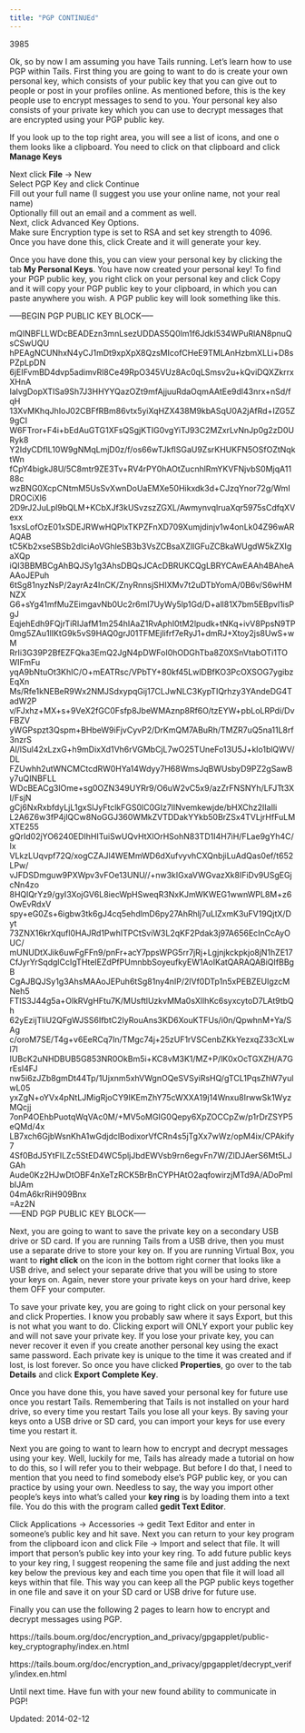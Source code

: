 ```yaml
---
title: "PGP CONTINUEd"
---
```

3985


<p>Ok, so by now I am assuming you have Tails running. Let&#8217;s learn how to use PGP within Tails. First thing you are going to want to do is create your own personal key, which consists of your public key that you can give out to people or post in your profiles online. As mentioned before, this is the key people use to encrypt messages to send to you. Your personal key also consists of your private key which you can use to decrypt messages that are encrypted using your PGP public key.</p>
<p>If you look up to the top right area, you will see a list of icons, and one o them looks like a clipboard. You need to click on that clipboard and click <strong>Manage Keys</strong></p>
<p>Next click <strong>File</strong> -&gt; New<br />
Select PGP Key and click Continue<br />
Fill out your full name (I suggest you use your online name, not your real name)<br />
Optionally fill out an email and a comment as well.<br />
Next, click Advanced Key Options.<br />
Make sure Encryption type is set to RSA and set key strength to 4096.<br />
Once you have done this, click Create and it will generate your key.</p>
<p>Once you have done this, you can view your personal key by clicking the tab <strong>My Personal Keys</strong>. You have now created your personal key! To find your PGP public key, you right click on your personal key and click Copy and it will copy your PGP public key to your clipboard, in which you can paste anywhere you wish. A PGP public key will look something like this.</p>
<p>&#8212;&#8211;BEGIN PGP PUBLIC KEY BLOCK&#8212;&#8211;</p>
<p>mQINBFLLWDcBEADEzn3mnLsezUDDAS5Q0lm1f6JdkI534WPuRlAN8pnuQsCSwUQU<br />
hPEAgNCUNhxN4yCJ1mDt9xpXpX8QzsMIcofCHeE9TMLAnHzbmXLLi+D8sPZpLpDN<br />
6jEIFvmBD4dvp5adimvRl8Ce49RpO345VUz8Ac0qLSmsv2u+kQviDQXZkrrxXHnA<br />
IalvgDopXTISa9Sh7J3HHYYQazOZt9mfAjjuuRdaOqmAAtEe9dl43nrx+nSd/fqH<br />
13XvMKhqJhIoJ02CBFfRBm86vtx5yiXqHZX438M9kbASqU0A2jAfRd+IZG5Z9gCI<br />
W6FTror+F4i+bEdAuGTG1XFsQSgjKTIG0vgYiTJ93C2MZxrLvNnJp0g2zD0URyk8<br />
Y2IdyCDfIL10W9gNMqLmjD0z/f/os66wTJkflSGaU9ZsrKHUKFN5OSfOZtNqktWn<br />
fCpY4bigkJ8U/5C8mtr9ZE3Tv+RV4rPY0hAOtZucnhlRmYKVFNjvbS0MjqA1188c<br />
wzBNG0XcpCNtmM5UsSvXwnDoUaEMXe50Hikxdk3d+CJzqYnor72g/WmIDROCiXl6<br />
2D9rJ2JuLpl9bQLM+KCbXJf3kUSvzszZGXL/AwmynvqlruaXqr5975sCdfqXVexx<br />
1sxsLofOzE01xSDEJRWwHQPlxTKPZFnXD709Xumjdinjv1w4onLk04Z96wARAQAB<br />
tC5Kb2xseSBSb2dlciAoVGhleSB3b3VsZCBsaXZlIGFuZCBkaWUgdW5kZXIgaXQp<br />
iQI3BBMBCgAhBQJSy1g3AhsDBQsJCAcDBRUKCQgLBRYCAwEAAh4BAheAAAoJEPuh<br />
6tSg81nyzNsP/2ayrAz4InCK/ZnyRnnsjSHIXMv7t2uDTbYomA/0B6v/S6wHMNZX<br />
G6+sYg41mfMuZEimgavNb0Uc2r6mI7UyWy5lp1Gd/D+all81X7bm5EBpvl1isPgJ<br />
EqjehEdh9FQjrTiRIJafM1m254hIAaZ1RvAphI0tM2lpudk+tNKq+ivV8PpsN9TP<br />
0mg5ZAu1lIKtG9k5vS9HAQ0grJ01TFMEjlifrf7eRyJ1+dmRJ+Xtoy2js8UwS+wM<br />
RrIi3G39P2BfEZFQka3EmQ2JgN4pDWFoI0hODGhTba8Z0XSnVtabOTi1TOWIFmFu<br />
yqA9bNtuOt3KhIC/O+mEATRsc/VPbTY+80kf45LwlDBfKO3PcOXSOG7ygibzEqXn<br />
Ms/Rfe1kNEBeR9Wx2NMJSdxypqGij17CLJwNLC3KypTIQrhzy3YAndeDG4TadW2P<br />
v/FJxhz+MX+s+9VeX2fGC0Fsfp8JbeWMAznp8Rf6O/tzEYW+pbLoLRPdi/DvFBZV<br />
yWGPspzt3Qspm+BHbeW9iFjvCyvP2/DrKmQM7ABuRh/TMZR7uQ5na11L8rf3nzrS<br />
Al/lSul42xLzxG+h9mDixXd1Vh6rVGMbCjL7wO25TUneFo13U5J+klo1blQWV/DL<br />
FZUwhh2utWNCMCtcdRW0HYa14Wdyy7H68WmsJqBWUsbyD9PZ2gSawBy7uQINBFLL<br />
WDcBEACg3IOme+sg0OZN349UYRr9/O6uW2vC5x9/azZrFNSNYh/LFJTt3XI/FsjN<br />
gCj6NxRxbfdyLjL1gxSlJyFtclkFGS0lC0GIz7lINvemkewjde/bHXChz2IIaIli<br />
L2A6Z6w3fP4jlQCw8NoGGJ360WMkZVTDDakYYkb50BrZSx4TVLjrHfFuLMXTE255<br />
gQrId02jYO6240EDIhHITuiSwUQvHtXlOrHSohN83TD1I4H7iH/FLae9gYh4C/Ix<br />
VLkzLUqvpf72Q/xogCZAJl4WEMmWD6dXufvyvhCXQnbjiLuAdQas0ef/t652LPw/<br />
vJFDSDmguw9PXWpv3vFOe13UNU//+nw3kIGxaVWGvazXk8IFiDv9USgEGjcNn4zo<br />
8HQlQrYz9/gyI3XojGV6L8iecWpHSweqR3NxKJmWKWEG1wwnWPL8M+z6OwEvRdxV<br />
spy+eG0Zs+6igbw3tk6gJ4cq5ehdlmD6py27AhRhlj7uLlZxmK3uFV19QjtX/Dyt<br />
73ZNX16krXqufl0HAJRd1PwhITPCtSviW3L2qKF2Pdak3j97A656EcInCcAyOUC/<br />
mUNUDtXJik6uwFgFFn9/pnFr+acY7ppsWPG5rr7jRj+Lgjnjkckpkjo8jN1hZE17<br />
CfJyrYrSqdglCcIgTHteIEZdPfPUmnbbSoyeufkyEW1AoIKatQARAQABiQIfBBgB<br />
CgAJBQJSy1g3AhsMAAoJEPuh6tSg81ny4nIP/2lVf0DTp1n5xPEBZEUlgzcMNeh5<br />
FTIS3J44g5a+OlkRVgHFtu7K/MUsftlUzkvMMa0sXllhKc6syxcytoD7LAt9tbQh<br />
62yEzijTliU2QFgWJSS6IfbtC2IyRouAns3KD6XouKTFUs/i0n/QpwhnM+Ya/SAg<br />
c/oroM7SE/T4g+v6EeRCq7In/TMgc74j+25zUF1rVSCenbZKkYezxqZ33cXLwl7l<br />
IUBcK2uNHDBUB5G853NR0OkBm5i+KC8vM3K1/MZ+P/lK0xOcTGXZH/A7GrEsI4FJ<br />
nw5i6zJZb8gmDt44Tp/1Ujxnm5xhVWgnOQeSVSyiRsHQ/gTCL1PqsZhW7yulwL05<br />
yxZgN+oYVx4pNtLJMigRjoCY9IKEmZhY75cWXXA19j14Wnxu8IrwwSk1WyzMQcjj<br />
7onP4OEhbPuotqWqVAc0M/+MV5oMGIG0Qepy6XpZOCCpZw/p1rDrZSYP5eQMd/4x<br />
LB7xch6GjbWsnKhA1wGdjdclBodixorVfCRn4s5jTgXx7wWz/opM4ix/CPAkify7<br />
4Sf0BdJ5YtFILZc5StED4WC5pljJbdEWVsb9rn6egvFn7W/ZlDJAerS6Mt5LJGAh<br />
Aude0Kz2HJwDtOBF4nXeTzRCK5BrBnCYPHAtO2aqfowirzjMTd9A/ADoPmIbIJAm<br />
04mA6krRiH909Bnx<br />
=Az2N<br />
&#8212;&#8211;END PGP PUBLIC KEY BLOCK&#8212;&#8211;</p>
<p>Next, you are going to want to save the private key on a secondary USB drive or SD card. If you are running Tails from a USB drive, then you must use a separate drive to store your key on. If you are running Virtual Box, you want to <strong>right click</strong> on the icon in the bottom right corner that looks like a USB drive, and select your separate drive that you will be using to store your keys on. Again, never store your private keys on your hard drive, keep them OFF your computer.</p>
<p>To save your private key, you are going to right click on your personal key and click Properties. I know you probably saw where it says Export, but this is not what you want to do. Clicking export will ONLY export your public key and will not save your private key. If you lose your private key, you can never recover it even if you create another personal key using the exact same password. Each private key is unique to the time it was created and if lost, is lost forever. So once you have clicked <strong>Properties</strong>, go over to the tab <strong>Details</strong> and click <strong>Export Complete Key</strong>.</p>
<p>Once you have done this, you have saved your personal key for future use once you restart Tails. Remembering that Tails is not installed on your hard drive, so every time you restart Tails you lose all your keys. By saving your keys onto a USB drive or SD card, you can import your keys for use every time you restart it.</p>
<p>Next you are going to want to learn how to encrypt and decrypt messages using your key. Well, luckily for me, Tails has already made a tutorial on how to do this, so I will refer you to their webpage. But before I do that, I need to mention that you need to find somebody else&#8217;s PGP public key, or you can practice by using your own. Needless to say, the way you import other people&#8217;s keys into what&#8217;s called your <strong>key ring</strong> is by loading them into a text file. You do this with the program called <strong>gedit Text Editor</strong>.</p>
<p>Click Applications -&gt; Accessories -&gt; gedit Text Editor and enter in someone&#8217;s public key and hit save. Next you can return to your key program from the clipboard icon and click File -&gt; Import and select that file. It will import that person&#8217;s public key into your key ring. To add future public keys to your key ring, I suggest reopening the same file and just adding the next key below the previous key and each time you open that file it will load all keys within that file. This way you can keep all the PGP public keys together in one file and save it on your SD card or USB drive for future use.</p>
<p>Finally you can use the following 2 pages to learn how to encrypt and decrypt messages using PGP.</p>
<p>https://tails.boum.org/doc/encryption_and_privacy/gpgapplet/public-key_cryptography/index.en.html</p>
<p>https://tails.boum.org/doc/encryption_and_privacy/gpgapplet/decrypt_verify/index.en.html</p>
<p>Until next time. Have fun with your new found ability to communicate in PGP!</p>

Updated: 2014-02-12

